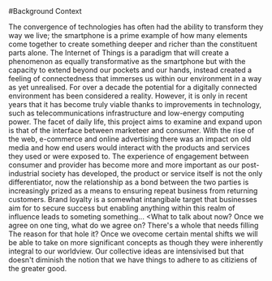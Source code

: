 ﻿---
bibliography: poster-bib.bib
csl: ../build/harvard-university-of-westminster.csl
---

<section>
<!-- [@RefWorks:doc:5aaeef26e4b04d63969fbe08] -->
#Background Context

The convergence of technologies has often had the ability to transform they way we live; the smartphone is a prime example of how many elements come together to create something deeper and richer than the constituent parts alone. The Internet of Things is a paradigm that will create a phenomenon as equally transformative as the smartphone but with the capacity to extend
beyond our pockets and our hands, instead created a feeling of connectedness that immerses us within our environment in a way as yet unrealised.
For over a decade the potential for a digitally connected environment has been considered a reality. However, it is only in recent years that it has become truly viable thanks to improvements in technology, such as telecommunications infrastructure and low-energy computing power.
The facet of daily life, this project aims to examine and expand upon is that of the interface between marketeer and consumer. With the rise of the web, e-commerce and online advertising there was an impact on old media and how end users would interact with the products and services they used or were exposed to.
The experience of engagement between consumer and provider has become more and more important as our post-industrial society has developed, the product or service itself is not the only differentiator, now the relationship as a bond between the two parties is increasingly prized as a means to ensuring repeat business from returning customers.
Brand loyalty is a somewhat intangibale target that businesses aim for to secure success but enabling anything within this realm of influence leads to someting something...
<What to talk about now?
Once we agree on one ting, what do we agree on?
There's a whole that needs filling
The reason for that hole it?
Once we ovecome certain mental shifts we will be able to take on more significant concepts as though they were inherently integral to our worldview.
Our collective ideas are intensivised but that doesn't diminish the notion that we have things to adhere to as citiziens of the greater good.
>

</section>
